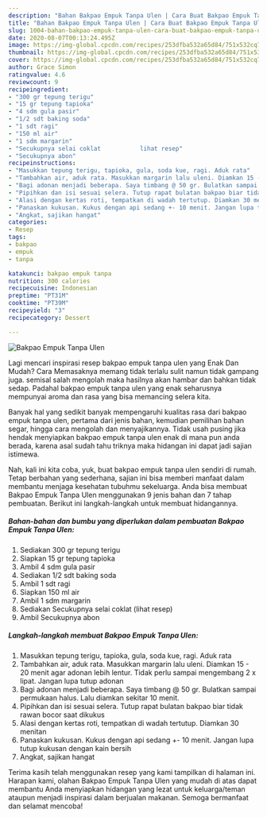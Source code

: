 ```yaml
---
description: "Bahan Bakpao Empuk Tanpa Ulen | Cara Buat Bakpao Empuk Tanpa Ulen Yang Enak Banget"
title: "Bahan Bakpao Empuk Tanpa Ulen | Cara Buat Bakpao Empuk Tanpa Ulen Yang Enak Banget"
slug: 1004-bahan-bakpao-empuk-tanpa-ulen-cara-buat-bakpao-empuk-tanpa-ulen-yang-enak-banget
date: 2020-08-07T00:13:24.495Z
image: https://img-global.cpcdn.com/recipes/253dfba532a65d84/751x532cq70/bakpao-empuk-tanpa-ulen-foto-resep-utama.jpg
thumbnail: https://img-global.cpcdn.com/recipes/253dfba532a65d84/751x532cq70/bakpao-empuk-tanpa-ulen-foto-resep-utama.jpg
cover: https://img-global.cpcdn.com/recipes/253dfba532a65d84/751x532cq70/bakpao-empuk-tanpa-ulen-foto-resep-utama.jpg
author: Grace Simon
ratingvalue: 4.6
reviewcount: 9
recipeingredient:
- "300 gr tepung terigu"
- "15 gr tepung tapioka"
- "4 sdm gula pasir"
- "1/2 sdt baking soda"
- "1 sdt ragi"
- "150 ml air"
- "1 sdm margarin"
- "Secukupnya selai coklat           lihat resep"
- "Secukupnya abon"
recipeinstructions:
- "Masukkan tepung terigu, tapioka, gula, soda kue, ragi. Aduk rata"
- "Tambahkan air, aduk rata. Masukkan margarin lalu uleni. Diamkan 15 - 20 menit agar adonan lebih lentur. Tidak perlu sampai mengembang 2 x lipat. Jangan lupa tutup adonan"
- "Bagi adonan menjadi beberapa. Saya timbang @ 50 gr. Bulatkan sampai permukaan halus. Lalu diamkan sekitar 10 menit."
- "Pipihkan dan isi sesuai selera. Tutup rapat bulatan bakpao biar tidak rawan bocor saat dikukus"
- "Alasi dengan kertas roti, tempatkan di wadah tertutup. Diamkan 30 menitan"
- "Panaskan kukusan. Kukus dengan api sedang +- 10 menit. Jangan lupa tutup kukusan dengan kain bersih"
- "Angkat, sajikan hangat"
categories:
- Resep
tags:
- bakpao
- empuk
- tanpa

katakunci: bakpao empuk tanpa 
nutrition: 300 calories
recipecuisine: Indonesian
preptime: "PT31M"
cooktime: "PT39M"
recipeyield: "3"
recipecategory: Dessert

---
```



![Bakpao Empuk Tanpa Ulen](https://img-global.cpcdn.com/recipes/253dfba532a65d84/751x532cq70/bakpao-empuk-tanpa-ulen-foto-resep-utama.jpg)

Lagi mencari inspirasi resep bakpao empuk tanpa ulen yang Enak Dan Mudah? Cara Memasaknya memang tidak terlalu sulit namun tidak gampang juga. semisal salah mengolah maka hasilnya akan hambar dan bahkan tidak sedap. Padahal bakpao empuk tanpa ulen yang enak seharusnya mempunyai aroma dan rasa yang bisa memancing selera kita.

Banyak hal yang sedikit banyak mempengaruhi kualitas rasa dari bakpao empuk tanpa ulen, pertama dari jenis bahan, kemudian pemilihan bahan segar, hingga cara mengolah dan menyajikannya. Tidak usah pusing jika hendak menyiapkan bakpao empuk tanpa ulen enak di mana pun anda berada, karena asal sudah tahu triknya maka hidangan ini dapat jadi sajian istimewa.




Nah, kali ini kita coba, yuk, buat bakpao empuk tanpa ulen sendiri di rumah. Tetap berbahan yang sederhana, sajian ini bisa memberi manfaat dalam membantu menjaga kesehatan tubuhmu sekeluarga. Anda bisa membuat Bakpao Empuk Tanpa Ulen menggunakan 9 jenis bahan dan 7 tahap pembuatan. Berikut ini langkah-langkah untuk membuat hidangannya.

<!--inarticleads1-->

##### Bahan-bahan dan bumbu yang diperlukan dalam pembuatan Bakpao Empuk Tanpa Ulen:

1. Sediakan 300 gr tepung terigu
1. Siapkan 15 gr tepung tapioka
1. Ambil 4 sdm gula pasir
1. Sediakan 1/2 sdt baking soda
1. Ambil 1 sdt ragi
1. Siapkan 150 ml air
1. Ambil 1 sdm margarin
1. Sediakan Secukupnya selai coklat           (lihat resep)
1. Ambil Secukupnya abon




<!--inarticleads2-->

##### Langkah-langkah membuat Bakpao Empuk Tanpa Ulen:

1. Masukkan tepung terigu, tapioka, gula, soda kue, ragi. Aduk rata
1. Tambahkan air, aduk rata. Masukkan margarin lalu uleni. Diamkan 15 - 20 menit agar adonan lebih lentur. Tidak perlu sampai mengembang 2 x lipat. Jangan lupa tutup adonan
1. Bagi adonan menjadi beberapa. Saya timbang @ 50 gr. Bulatkan sampai permukaan halus. Lalu diamkan sekitar 10 menit.
1. Pipihkan dan isi sesuai selera. Tutup rapat bulatan bakpao biar tidak rawan bocor saat dikukus
1. Alasi dengan kertas roti, tempatkan di wadah tertutup. Diamkan 30 menitan
1. Panaskan kukusan. Kukus dengan api sedang +- 10 menit. Jangan lupa tutup kukusan dengan kain bersih
1. Angkat, sajikan hangat




Terima kasih telah menggunakan resep yang kami tampilkan di halaman ini. Harapan kami, olahan Bakpao Empuk Tanpa Ulen yang mudah di atas dapat membantu Anda menyiapkan hidangan yang lezat untuk keluarga/teman ataupun menjadi inspirasi dalam berjualan makanan. Semoga bermanfaat dan selamat mencoba!

